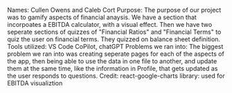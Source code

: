 Names: Cullen Owens and Caleb Cort
Purpose: The purpose of our project was to gamify aspects of financial anaysis. We have a section that incorpoates a EBITDA calculator, with a visual effect. Then we have two seperate sections of quizzes of "Financial Ratios" and "Financial Terms" to quiz the user on financial terms. They quizzed on balance sheet definition.
Tools utilized: VS Code CoPilot, chatGPT
Problems we ran into: The biggest problem we ran into was creating seperate pages for each of the aspects of the app, then being able to use the data in one file to another, and update them at the same time, like the information in Profile, that gets updated as the user responds to questions.
Credit: react-google-charts library: used for EBITDA visualiztion